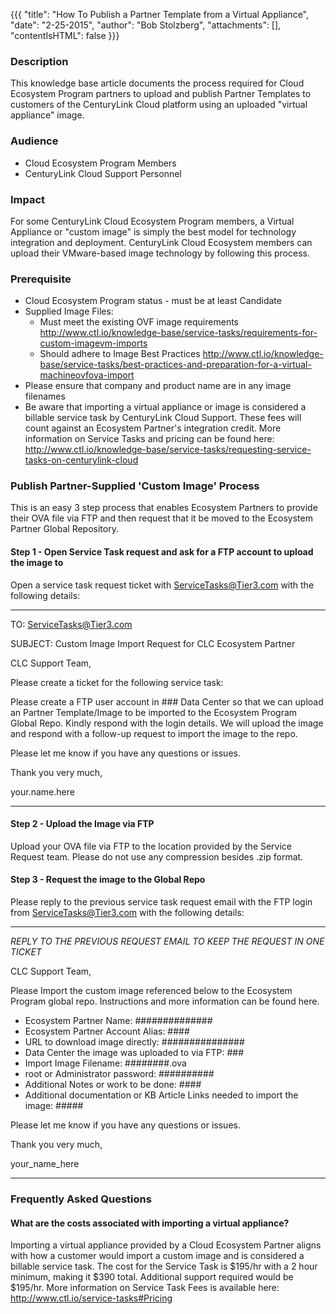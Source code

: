 {{{
  "title": "How To Publish a Partner Template from a Virtual Appliance",
  "date": "2-25-2015",
  "author": "Bob Stolzberg",
  "attachments": [],
  "contentIsHTML": false
}}}


### Description
This knowledge base article documents the process required for Cloud Ecosystem Program partners to upload and publish Partner Templates to customers of the CenturyLink Cloud platform using an uploaded "virtual appliance" image.

### Audience
- Cloud Ecosystem Program Members
- CenturyLink Cloud Support Personnel

### Impact
For some CenturyLink Cloud Ecosystem Program members, a Virtual Appliance or "custom image" is simply the best model for technology integration and deployment.  CenturyLink Cloud Ecosystem members can upload their VMware-based image technology by following this process.


### Prerequisite
- Cloud Ecosystem Program status - must be at least Candidate 
- Supplied Image Files:
	- Must meet the existing OVF image requirements
		http://www.ctl.io/knowledge-base/service-tasks/requirements-for-custom-imagevm-imports
	- Should adhere to Image Best Practices
		http://www.ctl.io/knowledge-base/service-tasks/best-practices-and-preparation-for-a-virtual-machineovfova-import
- Please ensure that company and product name are in any image filenames
- Be aware that importing a virtual appliance or image is considered a billable service task by CenturyLink Cloud Support. These fees will count against an Ecosystem Partner's integration credit.  More information on Service Tasks and pricing can be found here: http://www.ctl.io/knowledge-base/service-tasks/requesting-service-tasks-on-centurylink-cloud


### Publish Partner-Supplied 'Custom Image' Process
This is an easy 3 step process that enables Ecosystem Partners to provide their OVA file via FTP and then request that it be moved to the Ecosystem Partner Global Repository.  

#### Step 1 - Open Service Task request and ask for a FTP account to upload the image to
Open a service task request ticket with ServiceTasks@Tier3.com with the following details:

----
TO: ServiceTasks@Tier3.com

SUBJECT:  Custom Image Import Request for CLC Ecosystem Partner
 
CLC Support Team,

Please create a ticket for the following service task:

Please create a FTP user account in ### Data Center so that we can upload an Partner Template/Image to be imported to the Ecosystem Program Global Repo.  Kindly respond with the login details.  We will upload the image and respond with a follow-up request to import the image to the repo.

Please let me know if you have any questions or issues.

Thank you very much,

your.name.here

----


#### Step 2 - Upload the Image via FTP
Upload your OVA file via FTP to the location provided by the Service Request team.  Please do not use any compression besides .zip format.


#### Step 3 - Request the image to the Global Repo
Please reply to the previous service task request email with the FTP login from ServiceTasks@Tier3.com with the following details:

----
_REPLY TO THE PREVIOUS REQUEST EMAIL TO KEEP THE REQUEST IN ONE TICKET_ 

CLC Support Team,

Please Import the custom image referenced below to the Ecosystem Program global repo.  Instructions and more information can be found here.

- Ecosystem Partner Name: ##############
- Ecosystem Partner Account Alias: ####
- URL to download image directly: ###############
- Data Center the image was uploaded to via FTP: ### 
- Import Image Filename:  ########.ova
- root or Administrator password:  ##########
- Additional Notes or work to be done: ####
- Additional documentation or KB Article Links needed to import the image:  #####

Please let me know if you have any questions or issues.

Thank you very much,

your_name_here

----


### Frequently Asked Questions

#### What are the costs associated with importing a virtual appliance?
Importing a virtual appliance provided by a Cloud Ecosystem Partner aligns with how a customer would import a custom image and is considered a billable service task.  The cost for the Service Task is $195/hr with a 2 hour minimum, making it $390 total.  Additional support required would be $195/hr.  More information on Service Task Fees is available here: http://www.ctl.io/service-tasks#Pricing
